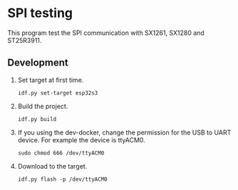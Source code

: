 # SPI testing

This program test the SPI communication with SX1261, SX1280 and ST25R3911.



## Development

1. Set target at first time.

   ```
   idf.py set-target esp32s3
   ```



2. Build the project.

   ```
   idf.py build
   ```

      

3. If you using the dev-docker, change the permission for the USB to UART device. For example the device is ttyACM0.
    ```
    sudo chmod 666 /dev/ttyACM0
    ```

    

4. Download to the target.

    ```
    idf.py flash -p /dev/ttyACM0
    ```

